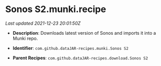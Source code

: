 # Sonos S2.munki.recipe

_Last updated 2021-12-23 20:01:50Z_

- **Description**: Downloads latest version of Sonos and imports it into a Munki repo.

- **Identifier**: `com.github.dataJAR-recipes.munki.Sonos S2`

- **Parent Recipes**: `com.github.dataJAR-recipes.download.Sonos S2`
